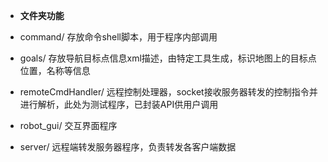 

* **文件夹功能**
- command/
	存放命令shell脚本，用于程序内部调用
	
- goals/
	存放导航目标点信息xml描述，由特定工具生成，标识地图上的目标点位置，名称等信息
	
- remoteCmdHandler/
	远程控制处理器，socket接收服务器转发的控制指令并进行解析，此处为测试程序，已封装API供用户调用
	
- robot_gui/
	交互界面程序
	
- server/
	远程端转发服务器程序，负责转发各客户端数据
	
	



